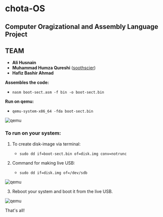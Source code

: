 # chota-OS
## Computer Oragizational and Assembly Language Project

## TEAM ##
* __Ali Husnain__
* __Muhammad Humza Qureshi__ ([soothscier](https://soothscier.wordpress.com))
* __Hafiz Bashir Ahmad__ 

__Assembles the code:__
  * `nasm boot-sect.asm -f bin -o boot-sect.bin`

__Run on qemu:__

  * `qemu-system-x86_64 -fda boot-sect.bin`

![qemu](https://github.com/linxnerd/chota-OS/blob/master/screenshots/1.png)

### To run on your system: ###

1. To create disk-image via terminal:
   * `sudo dd if=boot-sect.bin of=disk.img conv=notrunc`

2. Command for making live USB: 
   * `sudo dd if=disk.img of=/dev/sdb` 

![qemu](https://github.com/linxnerd/chota-OS/blob/master/screenshots/2.png)


3. Reboot your system and boot it from the live USB.

![qemu](https://github.com/linxnerd/chota-OS/blob/master/screenshots/3.jpg)

That's all!
